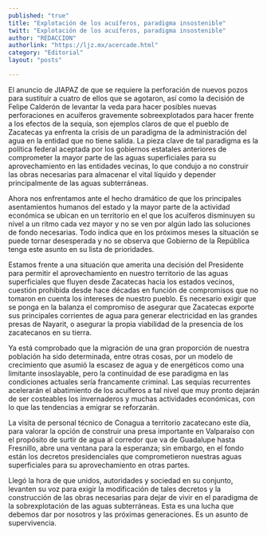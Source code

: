 ```yaml
---
published: "true"
title: "Explotación de los acuíferos, paradigma insostenible"
twitt: "Explotación de los acuíferos, paradigma insostenible"
author: "REDACCION"
authorlink: "https://ljz.mx/acercade.html"
category: "Editorial"
layout: "posts"

---
```



  El anuncio de JIAPAZ de que se requiere la perforación de nuevos pozos para sustituir a cuatro de ellos que se agotaron, así como la decisión de Felipe Calderón de levantar la veda para hacer posibles nuevas perforaciones en acuíferos gravemente sobreexplotados para hacer frente a los efectos de la sequía, son ejemplos claros de que el pueblo de Zacatecas ya enfrenta la crisis de un paradigma de la administración del agua en la entidad que no tiene salida. La pieza clave de tal paradigma es la política federal aceptada por los gobiernos estatales anteriores de comprometer la mayor parte de las aguas superficiales para su aprovechamiento en las entidades vecinas, lo que condujo a no construir las obras necesarias para almacenar el vital líquido y depender principalmente de las aguas subterráneas.



  Ahora nos enfrentamos ante el hecho dramático de que los principales asentamientos humanos del estado y la mayor parte de la actividad económica se ubican en un territorio en el que los acuíferos disminuyen su nivel a un ritmo cada vez mayor y no se ven por algún lado las soluciones de fondo necesarias. Todo indica que en los próximos meses la situación se puede tornar desesperada y no se observa que Gobierno de la República tenga este asunto en su lista de prioridades.



  Estamos frente a una situación que amerita una decisión del Presidente para permitir el aprovechamiento en nuestro territorio de las aguas superficiales que fluyen desde Zacatecas hacia los estados vecinos, cuestión prohibida desde hace décadas en función de compromisos que no tomaron en cuenta los intereses de nuestro pueblo. Es necesario exigir que se ponga en la balanza el compromiso de asegurar que Zacatecas exporte sus principales corrientes de agua para generar electricidad en las grandes presas de Nayarit, o asegurar la propia viabilidad de la presencia de los zacatecanos en su tierra.



  Ya está comprobado que la migración de una gran proporción de nuestra población ha sido determinada, entre otras cosas, por un modelo de crecimiento que asumió la escasez de agua y de energéticos como una limitante insoslayable, pero la continuidad de ese paradigma en las condiciones actuales sería francamente criminal. Las sequías recurrentes acelerarán el abatimiento de los acuíferos a tal nivel que muy pronto dejarán de ser costeables los invernaderos y muchas actividades económicas, con lo que las tendencias a emigrar se reforzarán.



  La visita de personal técnico de Conagua a territorio zacatecano este día, para valorar la opción de construir una presa importante en Valparaíso con el propósito de surtir de agua al corredor que va de Guadalupe hasta Fresnillo, abre una ventana para la esperanza; sin embargo, en el fondo están los decretos presidenciales que comprometieron nuestras aguas superficiales para su aprovechamiento en otras partes.



  Llegó la hora de que unidos, autoridades y sociedad en su conjunto, levanten su voz para exigir la modificación de tales decretos y la construcción de las obras necesarias para dejar de vivir en el paradigma de la sobrexplotación de las aguas subterráneas. Esta es una lucha que debemos dar por nosotros y las próximas generaciones. Es un asunto de supervivencia.

